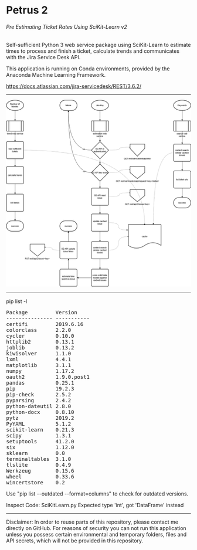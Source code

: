 # Petrus 2
###### Pre Estimating Ticket Rates Using SciKit-Learn v2

Self-sufficient Python 3 web service package using SciKit-Learn to estimate times to process and finish a ticket, calculate trends and communicates with the Jira Service Desk API.

This application is running on Conda environments, provided by the Anaconda Machine Learning Framework.

https://docs.atlassian.com/jira-servicedesk/REST/3.6.2/

___

![Petrus 2 Flow Chart](src/petrus_v2.png "Petrus 2 Flow Chart")

___

pip list -l
<pre>
Package         Version
--------------- -----------
certifi         2019.6.16
colorclass      2.2.0
cycler          0.10.0
httplib2        0.13.1
joblib          0.13.2
kiwisolver      1.1.0
lxml            4.4.1
matplotlib      3.1.1
numpy           1.17.2
oauth2          1.9.0.post1
pandas          0.25.1
pip             19.2.3
pip-check       2.5.2
pyparsing       2.4.2
python-dateutil 2.8.0
python-docx     0.8.10
pytz            2019.2
PyYAML          5.1.2
scikit-learn    0.21.3
scipy           1.3.1
setuptools      41.2.0
six             1.12.0
sklearn         0.0
terminaltables  3.1.0
tlslite         0.4.9
Werkzeug        0.15.6
wheel           0.33.6
wincertstore    0.2
</pre>

Use "pip list --outdated --format=columns" to check for outdated versions.

Inspect Code:
SciKitLearn.py
Expected type 'int', got 'DataFrame' instead

___

Disclaimer: In order to reuse parts of this repository, please contact me directly on GitHub. For reasons of security you can not run this application unless you possess certain environmental and temporary folders, files and API secrets, which will not be provided in this repository.